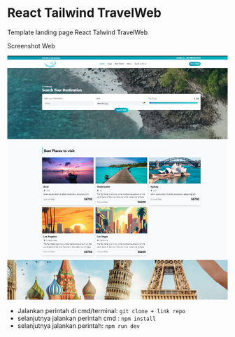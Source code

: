 # React Tailwind TravelWeb

Template landing page React Talwind TravelWeb

Screenshot Web

![alt text](https://raw.githubusercontent.com/RivaldiIdris777/react-tailwind-travel/c3818035e4eda183926e32e7e4a5b5e007e4de6c/src/assets/travelwebscreenshot.png?raw=true)

- Jalankan perintah di cmd/terminal: `git clone + link repo`
- selanjutnya jalankan perintah cmd : `npm install`
- selanjutnya jalankan perintah: `npm run dev`

